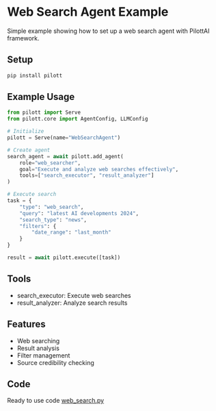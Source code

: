# Web Search Agent Example

Simple example showing how to set up a web search agent with PilottAI framework.

## Setup

```bash
pip install pilott
```

## Example Usage

```python
from pilott import Serve
from pilott.core import AgentConfig, LLMConfig

# Initialize
pilott = Serve(name="WebSearchAgent")

# Create agent
search_agent = await pilott.add_agent(
    role="web_searcher",
    goal="Execute and analyze web searches effectively",
    tools=["search_executor", "result_analyzer"]
)

# Execute search
task = {
    "type": "web_search",
    "query": "latest AI developments 2024",
    "search_type": "news",
    "filters": {
        "date_range": "last_month"
    }
}

result = await pilott.execute([task])
```

## Tools

- search_executor: Execute web searches
- result_analyzer: Analyze search results

## Features

- Web searching
- Result analysis
- Filter management
- Source credibility checking

## Code

Ready to use code [web_search.py](../../pilott/agents/web_search.py)
